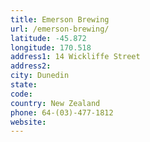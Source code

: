 ```yaml
---
title: Emerson Brewing
url: /emerson-brewing/
latitude: -45.872
longitude: 170.518
address1: 14 Wickliffe Street
address2: 
city: Dunedin
state: 
code: 
country: New Zealand
phone: 64-(03)-477-1812
website: 
---
```


